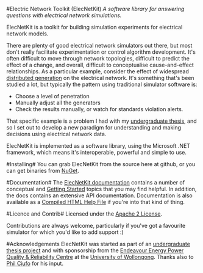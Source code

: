 #Electric Network Toolkit (ElecNetKit)
_A software library for answering questions with electrical network simulations._

ElecNetKit is a toolkit for building simulation experiments for electrical network models.

There are plenty of good electrical network simulators out there, but most don't really facilitate experimentation or control algorithm development. It's often difficult to move through network topologies, difficult to predict the effect of a change, and overall, difficult to conceptualise cause-and-effect relationships. As a particular example, consider the effect of widespread [distributed generation](http://en.wikipedia.org/wiki/Distributed_generation) on the electrical network. It's something that's been studied a lot, but typically the pattern using traditional simulator software is:

- Choose a level of penetration
- Manually adjust all the generators
- Check the results manually, or watch for standards violation alerts.

That specific example is a problem I had with my [undergraduate thesis](http://capnfabs.net/static/thesis), and so I set out to develop a new paradigm for understanding and making decisions using electrical network data.

ElecNetKit is implemented as a software library, using the Microsoft .NET framework, which means it's interoperable, powerful and simple to use.

#Installing#
You can grab ElecNetKit from the source here at github, or you can get binaries from [NuGet](http://nuget.org/packages?q=ElecNetKit).

#Documentation#
The [ElecNetKit documentation](http://capnfabs.github.com/ElecNetKit/) contains a number of conceptual and [Getting Started](http://capnfabs.github.com/ElecNetKit/?topic=html/9e5ced0a-ca06-45d2-b65e-27c75e679471.htm) topics that you may find helpful. In addition, the docs contains an extensive API documentation. Documentation is also available as a [Compiled HTML Help File](http://capnfabs.github.com/ElecNetKit/ElecNetKitDocs.chm) if you're into that kind of thing.

#Licence and Contrib#
Licensed under the [Apache 2 License](http://www.apache.org/licenses/LICENSE-2.0).

Contributions are always welcome, particularly if you've got a favourite simulator for which you'd like to add support :)

#Acknowledgements
ElecNetKit was started as part of an [undergraduate thesis project](http://capnfabs.net/static/thesis) and with sponsorship from the [Endeavour Energy Power Quality & Reliability Centre](http://www.elec.uow.edu.au/eepqrc/) at the [University of Wollongong](http://www.uow.edu.au). Thanks also to [Phil Ciufo](http://www.uow.edu.au/~/ciufo/) for his input.
